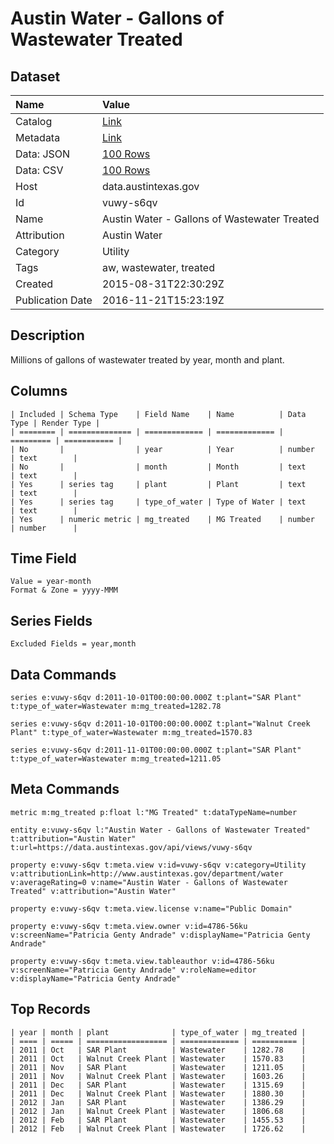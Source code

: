 # Austin Water - Gallons of Wastewater Treated

## Dataset

| Name | Value |
| :--- | :---- |
| Catalog | [Link](https://catalog.data.gov/dataset/austin-water-gallons-of-wastewater-treated) |
| Metadata | [Link](https://data.austintexas.gov/api/views/vuwy-s6qv) |
| Data: JSON | [100 Rows](https://data.austintexas.gov/api/views/vuwy-s6qv/rows.json?max_rows=100) |
| Data: CSV | [100 Rows](https://data.austintexas.gov/api/views/vuwy-s6qv/rows.csv?max_rows=100) |
| Host | data.austintexas.gov |
| Id | vuwy-s6qv |
| Name | Austin Water - Gallons of Wastewater Treated |
| Attribution | Austin Water |
| Category | Utility |
| Tags | aw, wastewater, treated |
| Created | 2015-08-31T22:30:29Z |
| Publication Date | 2016-11-21T15:23:19Z |

## Description

Millions of gallons of wastewater treated by year, month and plant.

## Columns

```ls
| Included | Schema Type    | Field Name    | Name          | Data Type | Render Type |
| ======== | ============== | ============= | ============= | ========= | =========== |
| No       |                | year          | Year          | number    | text        |
| No       |                | month         | Month         | text      | text        |
| Yes      | series tag     | plant         | Plant         | text      | text        |
| Yes      | series tag     | type_of_water | Type of Water | text      | text        |
| Yes      | numeric metric | mg_treated    | MG Treated    | number    | number      |
```

## Time Field

```ls
Value = year-month
Format & Zone = yyyy-MMM
```

## Series Fields

```ls
Excluded Fields = year,month
```

## Data Commands

```ls
series e:vuwy-s6qv d:2011-10-01T00:00:00.000Z t:plant="SAR Plant" t:type_of_water=Wastewater m:mg_treated=1282.78

series e:vuwy-s6qv d:2011-10-01T00:00:00.000Z t:plant="Walnut Creek Plant" t:type_of_water=Wastewater m:mg_treated=1570.83

series e:vuwy-s6qv d:2011-11-01T00:00:00.000Z t:plant="SAR Plant" t:type_of_water=Wastewater m:mg_treated=1211.05
```

## Meta Commands

```ls
metric m:mg_treated p:float l:"MG Treated" t:dataTypeName=number

entity e:vuwy-s6qv l:"Austin Water - Gallons of Wastewater Treated" t:attribution="Austin Water" t:url=https://data.austintexas.gov/api/views/vuwy-s6qv

property e:vuwy-s6qv t:meta.view v:id=vuwy-s6qv v:category=Utility v:attributionLink=http://www.austintexas.gov/department/water v:averageRating=0 v:name="Austin Water - Gallons of Wastewater Treated" v:attribution="Austin Water"

property e:vuwy-s6qv t:meta.view.license v:name="Public Domain"

property e:vuwy-s6qv t:meta.view.owner v:id=4786-56ku v:screenName="Patricia Genty Andrade" v:displayName="Patricia Genty Andrade"

property e:vuwy-s6qv t:meta.view.tableauthor v:id=4786-56ku v:screenName="Patricia Genty Andrade" v:roleName=editor v:displayName="Patricia Genty Andrade"
```

## Top Records

```ls
| year | month | plant              | type_of_water | mg_treated | 
| ==== | ===== | ================== | ============= | ========== | 
| 2011 | Oct   | SAR Plant          | Wastewater    | 1282.78    | 
| 2011 | Oct   | Walnut Creek Plant | Wastewater    | 1570.83    | 
| 2011 | Nov   | SAR Plant          | Wastewater    | 1211.05    | 
| 2011 | Nov   | Walnut Creek Plant | Wastewater    | 1603.26    | 
| 2011 | Dec   | SAR Plant          | Wastewater    | 1315.69    | 
| 2011 | Dec   | Walnut Creek Plant | Wastewater    | 1880.30    | 
| 2012 | Jan   | SAR Plant          | Wastewater    | 1386.29    | 
| 2012 | Jan   | Walnut Creek Plant | Wastewater    | 1806.68    | 
| 2012 | Feb   | SAR Plant          | Wastewater    | 1455.53    | 
| 2012 | Feb   | Walnut Creek Plant | Wastewater    | 1726.62    | 
```